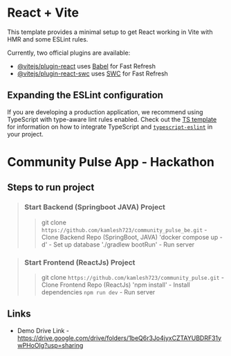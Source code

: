 # React + Vite

This template provides a minimal setup to get React working in Vite with HMR and some ESLint rules.

Currently, two official plugins are available:

- [@vitejs/plugin-react](https://github.com/vitejs/vite-plugin-react/blob/main/packages/plugin-react) uses [Babel](https://babeljs.io/) for Fast Refresh
- [@vitejs/plugin-react-swc](https://github.com/vitejs/vite-plugin-react/blob/main/packages/plugin-react-swc) uses [SWC](https://swc.rs/) for Fast Refresh

## Expanding the ESLint configuration

If you are developing a production application, we recommend using TypeScript with type-aware lint rules enabled. Check out the [TS template](https://github.com/vitejs/vite/tree/main/packages/create-vite/template-react-ts) for information on how to integrate TypeScript and [`typescript-eslint`](https://typescript-eslint.io) in your project.


# Community Pulse App - Hackathon

## Steps to run project


> ### Start Backend (Springboot JAVA) Project
>> git clone `https://github.com/kamlesh723/community_pulse_be.git` - Clone Backend Repo (SpringBoot, JAVA)
>> 'docker compose up -d' - Set up database
>> './gradlew bootRun' - Run server

> ### Start Frontend (ReactJs) Project
>> git clone `https://github.com/kamlesh723/community_pulse.git` - Clone Frontend Repo (ReactJs)
>> 'npm install' - Install dependencies
>> `npm run dev` - Run server 

## Links
- Demo Drive Link - https://drive.google.com/drive/folders/1beQ6r3Jo4jyxCZTAYUBDRF31ywPHoOlg?usp=sharing